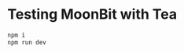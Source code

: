 # Testing MoonBit with Tea


<!-- Watch compilation
```sh
rg --files | entr -rc moon build --target=js
```

Start the dev server

```sh
moon build --target=js && npm run dev

# then vite will pickup if the compilation target changed
``` -->

```sh
npm i
npm run dev
```